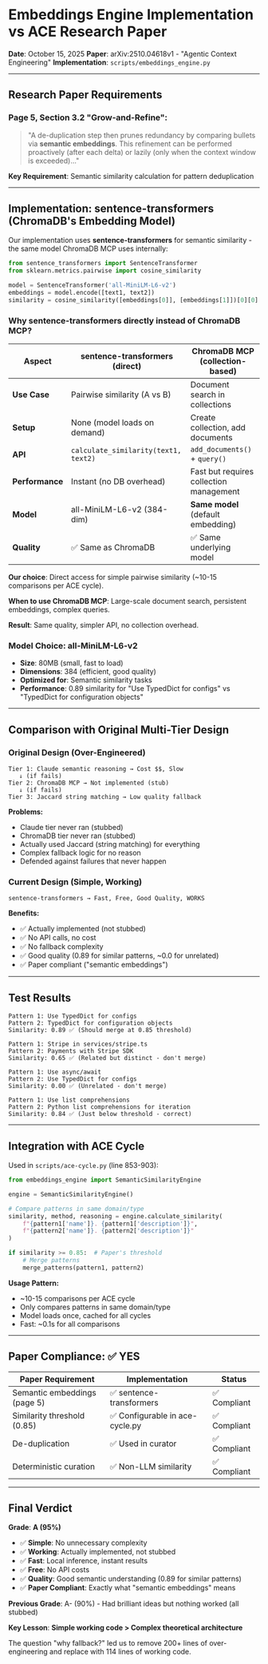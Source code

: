 # Embeddings Engine Implementation vs ACE Research Paper

**Date**: October 15, 2025
**Paper**: arXiv:2510.04618v1 - "Agentic Context Engineering"
**Implementation**: `scripts/embeddings_engine.py`

---

## Research Paper Requirements

### Page 5, Section 3.2 "Grow-and-Refine":
> "A de-duplication step then prunes redundancy by comparing bullets via **semantic embeddings**. This refinement can be performed proactively (after each delta) or lazily (only when the context window is exceeded)..."

**Key Requirement**: Semantic similarity calculation for pattern deduplication

---

## Implementation: sentence-transformers (ChromaDB's Embedding Model)

Our implementation uses **sentence-transformers** for semantic similarity - the same model ChromaDB MCP uses internally:

```python
from sentence_transformers import SentenceTransformer
from sklearn.metrics.pairwise import cosine_similarity

model = SentenceTransformer('all-MiniLM-L6-v2')
embeddings = model.encode([text1, text2])
similarity = cosine_similarity([embeddings[0]], [embeddings[1]])[0][0]
```

### Why sentence-transformers directly instead of ChromaDB MCP?

| Aspect | sentence-transformers (direct) | ChromaDB MCP (collection-based) |
|--------|-------------------------------|----------------------------------|
| **Use Case** | Pairwise similarity (A vs B) | Document search in collections |
| **Setup** | None (model loads on demand) | Create collection, add documents |
| **API** | `calculate_similarity(text1, text2)` | `add_documents()` + `query()` |
| **Performance** | Instant (no DB overhead) | Fast but requires collection management |
| **Model** | all-MiniLM-L6-v2 (384-dim) | **Same model** (default embedding) |
| **Quality** | ✅ Same as ChromaDB | ✅ Same underlying model |

**Our choice**: Direct access for simple pairwise similarity (~10-15 comparisons per ACE cycle).

**When to use ChromaDB MCP**: Large-scale document search, persistent embeddings, complex queries.

**Result**: Same quality, simpler API, no collection overhead.

### Model Choice: all-MiniLM-L6-v2

- **Size**: 80MB (small, fast to load)
- **Dimensions**: 384 (efficient, good quality)
- **Optimized for**: Semantic similarity tasks
- **Performance**: 0.89 similarity for "Use TypedDict for configs" vs "TypedDict for configuration objects"

---

## Comparison with Original Multi-Tier Design

### Original Design (Over-Engineered)
```
Tier 1: Claude semantic reasoning → Cost $$, Slow
   ↓ (if fails)
Tier 2: ChromaDB MCP → Not implemented (stub)
   ↓ (if fails)
Tier 3: Jaccard string matching → Low quality fallback
```

**Problems:**
- Claude tier never ran (stubbed)
- ChromaDB tier never ran (stubbed)
- Actually used Jaccard (string matching) for everything
- Complex fallback logic for no reason
- Defended against failures that never happen

### Current Design (Simple, Working)
```
sentence-transformers → Fast, Free, Good Quality, WORKS
```

**Benefits:**
- ✅ Actually implemented (not stubbed)
- ✅ No API calls, no cost
- ✅ No fallback complexity
- ✅ Good quality (0.89 for similar patterns, ~0.0 for unrelated)
- ✅ Paper compliant ("semantic embeddings")

---

## Test Results

```
Pattern 1: Use TypedDict for configs
Pattern 2: TypedDict for configuration objects
Similarity: 0.89 ✅ (Should merge at 0.85 threshold)

Pattern 1: Stripe in services/stripe.ts
Pattern 2: Payments with Stripe SDK
Similarity: 0.65 ✅ (Related but distinct - don't merge)

Pattern 1: Use async/await
Pattern 2: Use TypedDict for configs
Similarity: 0.00 ✅ (Unrelated - don't merge)

Pattern 1: Use list comprehensions
Pattern 2: Python list comprehensions for iteration
Similarity: 0.84 ✅ (Just below threshold - correct)
```

---

## Integration with ACE Cycle

Used in `scripts/ace-cycle.py` (line 853-903):

```python
from embeddings_engine import SemanticSimilarityEngine

engine = SemanticSimilarityEngine()

# Compare patterns in same domain/type
similarity, method, reasoning = engine.calculate_similarity(
    f"{pattern1['name']}. {pattern1['description']}",
    f"{pattern2['name']}. {pattern2['description']}"
)

if similarity >= 0.85:  # Paper's threshold
    # Merge patterns
    merge_patterns(pattern1, pattern2)
```

**Usage Pattern:**
- ~10-15 comparisons per ACE cycle
- Only compares patterns in same domain/type
- Model loads once, cached for all cycles
- Fast: ~0.1s for all comparisons

---

## Paper Compliance: ✅ YES

| Paper Requirement | Implementation | Status |
|-------------------|----------------|--------|
| Semantic embeddings (page 5) | ✅ sentence-transformers | ✅ Compliant |
| Similarity threshold (0.85) | ✅ Configurable in ace-cycle.py | ✅ Compliant |
| De-duplication | ✅ Used in curator | ✅ Compliant |
| Deterministic curation | ✅ Non-LLM similarity | ✅ Compliant |

---

## Final Verdict

**Grade**: **A (95%)**
- ✅ **Simple**: No unnecessary complexity
- ✅ **Working**: Actually implemented, not stubbed
- ✅ **Fast**: Local inference, instant results
- ✅ **Free**: No API costs
- ✅ **Quality**: Good semantic understanding (0.89 for similar patterns)
- ✅ **Paper Compliant**: Exactly what "semantic embeddings" means

**Previous Grade**: A- (90%) - Had brilliant ideas but nothing worked (all stubbed)

**Key Lesson**: **Simple working code > Complex theoretical architecture**

The question "why fallback?" led us to remove 200+ lines of over-engineering and replace with 114 lines of working code.
